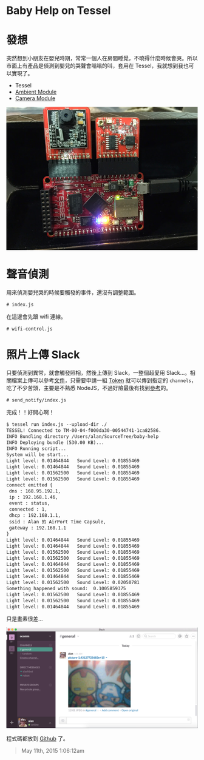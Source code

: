 # Baby Help on Tessel

# 發想

突然想到小朋友在嬰兒時期，常常一個人在房間睡覺，不曉得什麼時候會哭。所以市面上有產品是偵測到嬰兒的哭聲會嗡嗡的叫，套用在 Tessel，我就想到我也可以實現了。

- Tessel
- [Ambient Module][1]
- [Camera Module][2]

![](/assets/tessel/baby_help_on_tessel/IMG_3953.JPG)

# 聲音偵測

用來偵測嬰兒哭的時候要觸發的事件，還沒有調整範圍。

	# index.js

在這邊會先跟 wifi 連線。

	# wifi-control.js

# 照片上傳 Slack

只要偵測到異常，就會觸發照相，然後上傳到 Slack，一整個超愛用 Slack...。相關檔案上傳可以參考[文件][3]，只需要申請一組 [Token][4] 就可以傳到指定的 `channels`，吃了不少苦頭，主要是不熟悉 NodeJS，不過好險最後有找到[參考][5]的。

	# send_notify/index.js

完成！！好開心啊！

	$ tessel run index.js --upload-dir ./
	TESSEL! Connected to TM-00-04-f000da30-00544741-1ca82586.
	INFO Bundling directory /Users/alan/SourceTree/baby-help
	INFO Deploying bundle (530.00 KB)...
	INFO Running script...
	System will be start...
	Light level: 0.01464844   Sound Level: 0.01855469
	Light level: 0.01464844   Sound Level: 0.01855469
	Light level: 0.01562500   Sound Level: 0.01855469
	Light level: 0.01562500   Sound Level: 0.01855469
	connect emitted {
	 dns : 168.95.192.1,
	 ip : 192.168.1.46,
	 event : status,
	 connected : 1,
	 dhcp : 192.168.1.1,
	 ssid : Alan 的 AirPort Time Capsule,
	 gateway : 192.168.1.1
	}
	Light level: 0.01464844   Sound Level: 0.01855469
	Light level: 0.01464844   Sound Level: 0.01855469
	Light level: 0.01562500   Sound Level: 0.01855469
	Light level: 0.01562500   Sound Level: 0.01855469
	Light level: 0.01464844   Sound Level: 0.01855469
	Light level: 0.01562500   Sound Level: 0.01855469
	Light level: 0.01464844   Sound Level: 0.01855469
	Light level: 0.01562500   Sound Level: 0.02050781
	Something happened with sound:  0.1005859375
	Light level: 0.01562500   Sound Level: 0.01855469
	Light level: 0.01562500   Sound Level: 0.01855469
	Light level: 0.01464844   Sound Level: 0.01855469

只是畫素很差...

![](/assets/tessel/baby_help_on_tessel/baby-help.png)

程式碼都放到 [Github][6] 了。

[1]: https://tessel.io/modules#module-ambient
[2]: https://tessel.io/modules#module-camera
[3]: https://api.slack.com/methods/files.upload
[4]: https://api.slack.com/web
[5]: https://projects.tessel.io/projects/tesselcam
[6]: https://github.com/alanmoment/baby-help

> May 11th, 2015 1:06:12am